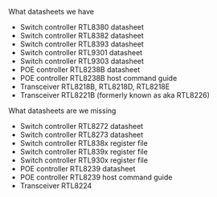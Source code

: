 What datasheets we have

- Switch controller RTL8380 datasheet
- Switch controller RTL8382 datasheet
- Switch controller RTL8393 datasheet
- Switch controller RTL9301 datasheet
- Switch controller RTL9303 datasheet
- POE controller RTL8238B datasheet
- POE controller RTL8238B host command guide
- Transceiver RTL8218B, RTL8218D, RTL8218E
- Transceiver RTL8221B (formerly known as aka RTL8226)

What datasheets are we missing

- Switch controller RTL8272 datasheet
- Switch controller RTL8273 datasheet
- Switch controller RTL838x register file
- Switch controller RTL839x register file
- Switch controller RTL930x register file
- POE controller RTL8239 datasheet
- POE controller RTL8239 host command guide
- Transceiver RTL8224 
